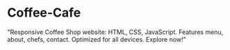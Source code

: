# Coffee-Cafe
 "Responsive Coffee Shop website: HTML, CSS, JavaScript. Features menu, about, chefs, contact. Optimized for all devices. Explore now!"
